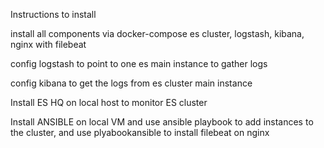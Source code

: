 Instructions to install 

install all components via docker-compose es cluster, logstash, kibana, nginx with filebeat

config logstash to point to one es main  instance to gather logs

config kibana to get the logs from es cluster main instance

Install ES HQ on local host to monitor ES cluster

Install ANSIBLE  on local VM and use ansible playbook to add instances to the cluster, and use plyabookansible to install filebeat on nginx

